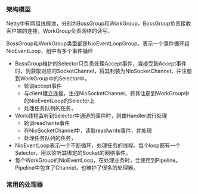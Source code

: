 ### 架构模型

Netty中有两组线程池，分别为BossGroup和WorkGroup。BossGroup负责接收客户端的连接，WorkGroup负责网络的读写。

BossGroup和WorkGroup类型都是NioEventLoopGroup，表示一个事件循环组NioEventLoop，组中有多个事件循环

- BossGroup维护的Selector只负责处理Accept事件，当接受到Accept事件时，则获取对应的SocketChannel，将其封装为NioSocketChannel，并注册到WorkGroup中的Selector中。
  - 轮训accept事件
  - 与client建立连接，生成NioSocketChannel，将其注册到WorkGroup中的NioEventLoop的Selector上
  - 处理任务队列的任务，
- Work线程监听到Selector中通道的事件时，则由Handler进行处理
  - 轮训read\write事件
  - 在NioSocketChannel中，读取read\write事件，并处理
  - 处理任务队列的任务，
- NioEventLoop表示一个不断循环，处理任务的线程。每个loop都有一个Selector，用以监听其绑定的Socket的网络事件。
- 每个WorkGroup的NioEventLoop，在处理业务时，会使用到Pipeline。Pipeline中包含了Channel，也维护了很多的处理器。



### 常用的处理器


